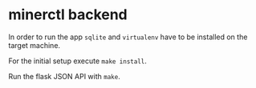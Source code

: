 # minerctl backend

In order to run the app `sqlite` and `virtualenv` have to be installed on the target machine.

For the initial setup execute `make install`.

Run the flask JSON API with `make`.
